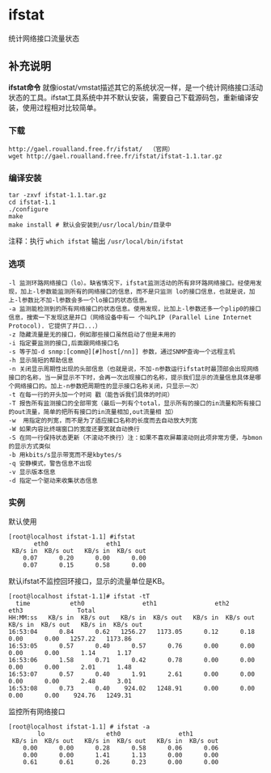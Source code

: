 #  ifstat

统计网络接口流量状态

##  补充说明

**ifstat命令**
就像iostat/vmstat描述其它的系统状况一样，是一个统计网络接口活动状态的工具。ifstat工具系统中并不默认安装，需要自己下载源码包，重新编译安装，使用过程相对比较简单。

###  下载

    
    
    http://gael.roualland.free.fr/ifstat/  （官网）
    wget http://gael.roualland.free.fr/ifstat/ifstat-1.1.tar.gz
    

###  编译安装

    
    
    tar -zxvf ifstat-1.1.tar.gz
    cd ifstat-1.1
    ./configure            
    make
    make install # 默认会安装到/usr/local/bin/目录中
    

注释：执行 ` which ifstat ` 输出 ` /usr/local/bin/ifstat `

###  选项

    
    
    -l 监测环路网络接口（lo）。缺省情况下，ifstat监测活动的所有非环路网络接口。经使用发现，加上-l参数能监测所有的网络接口的信息，而不是只监测 lo的接口信息，也就是说，加上-l参数比不加-l参数会多一个lo接口的状态信息。
    -a 监测能检测到的所有网络接口的状态信息。使用发现，比加上-l参数还多一个plip0的接口信息，搜索一下发现这是并口（网络设备中有一 个叫PLIP (Parallel Line Internet Protocol). 它提供了并口...）
    -z 隐藏流量是无的接口，例如那些接口虽然启动了但是未用的
    -i 指定要监测的接口,后面跟网络接口名
    -s 等于加-d snmp:[comm@][#]host[/nn]] 参数，通过SNMP查询一个远程主机
    -h 显示简短的帮助信息
    -n 关闭显示周期性出现的头部信息（也就是说，不加-n参数运行ifstat时最顶部会出现网络接口的名称，当一屏显示不下时，会再一次出现接口的名称，提示我们显示的流量信息具体是哪个网络接口的。加上-n参数把周期性的显示接口名称关闭，只显示一次）
    -t 在每一行的开头加一个时间 戳（能告诉我们具体的时间）
    -T 报告所有监测接口的全部带宽（最后一列有个total，显示所有的接口的in流量和所有接口的out流量，简单的把所有接口的in流量相加,out流量相 加）
    -w  用指定的列宽，而不是为了适应接口名称的长度而去自动放大列宽
    -W 如果内容比终端窗口的宽度还要宽就自动换行
    -S 在同一行保持状态更新（不滚动不换行）注：如果不喜欢屏幕滚动则此项非常方便，与bmon的显示方式类似
    -b 用kbits/s显示带宽而不是kbytes/s
    -q 安静模式，警告信息不出现
    -v 显示版本信息
    -d 指定一个驱动来收集状态信息
    

###  实例

默认使用

    
    
    [root@localhost ifstat-1.1] #ifstat
           eth0                eth1       
     KB/s in  KB/s out   KB/s in  KB/s out
        0.07      0.20      0.00      0.00
        0.07      0.15      0.58      0.00
    

默认ifstat不监控回环接口，显示的流量单位是KB。

    
    
    [root@localhost ifstat-1.1]# ifstat -tT
      time           eth0                eth1                eth2                eth3               Total      
    HH:MM:ss   KB/s in  KB/s out   KB/s in  KB/s out   KB/s in  KB/s out   KB/s in  KB/s out   KB/s in  KB/s out
    16:53:04      0.84      0.62   1256.27   1173.05      0.12      0.18      0.00      0.00   1257.22   1173.86
    16:53:05      0.57      0.40      0.57      0.76      0.00      0.00      0.00      0.00      1.14      1.17
    16:53:06      1.58      0.71      0.42      0.78      0.00      0.00      0.00      0.00      2.01      1.48
    16:53:07      0.57      0.40      1.91      2.61      0.00      0.00      0.00      0.00      2.48      3.01
    16:53:08      0.73      0.40    924.02   1248.91      0.00      0.00      0.00      0.00    924.76   1249.31
    

监控所有网络接口

    
    
    [root@localhost ifstat-1.1] # ifstat -a
            lo                 eth0                eth1       
     KB/s in  KB/s out   KB/s in  KB/s out   KB/s in  KB/s out
        0.00      0.00      0.28      0.58      0.06      0.06
        0.00      0.00      1.41      1.13      0.00      0.00
        0.61      0.61      0.26      0.23      0.00      0.00
    

